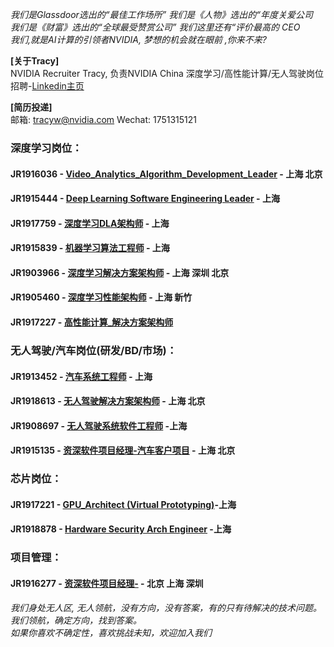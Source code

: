 *我们是Glassdoor选出的“最佳工作场所” 我们是《人物》选出的“年度关爱公司*  
*我们是《财富》选出的“全球最受赞赏公司” 我们这里还有“评价最高的 CEO*  
*我们,就是AI计算的引领者NVIDIA, 梦想的机会就在眼前 ,你来不来?*

**[关于Tracy]**  
NVIDIA Recruiter Tracy, 负责NVIDIA China 深度学习/高性能计算/无人驾驶岗位招聘-[Linkedin主页](https://www.linkedin.com/in/tracy-nvidia/ "悬停显示")

**[简历投递]**    
邮箱: tracyw@nvidia.com     Wechat: 1751315121  


### 深度学习岗位：
#### JR1916036 - [Video_Analytics_Algorithm_Development_Leader](/Video_Analytics_Algorithm_Development_Leader.md) - 上海 北京
#### JR1915444 - [Deep Learning Software Engineering Leader](/Deep_Learning_Software_Engineering_Leader.md) - 上海
#### JR1917759 - [深度学习DLA架构师](/Deep_Learning_Architect_DLA.md) - 上海
#### JR1915839 - [机器学习算法工程师](/机器学习算法工程师.md) - 上海
#### JR1903966 - [深度学习解决方案架构师](/Deep_Learning_Solution_Architect.md) - 上海 深圳 北京
#### JR1905460 - [深度学习性能架构师](/深度学习性能架构师.md) - 上海 新竹      
#### JR1917227 - [高性能计算_解决方案架构师](/HPC_Architect.md) 

### 无人驾驶/汽车岗位(研发/BD/市场)：
#### JR1913452 - [汽车系统工程师](/Automotive_Solution_Engineer.md) - 上海
#### JR1918613 - [无人驾驶解决方案架构师](/Autonomous_Driving_Solution_Architect.md) - 上海 北京
#### JR1908697 - [无人驾驶系统软件工程师](/Autonomous_Driving_System_Engineer.md) -上海
#### JR1915135 - [资深软件项目经理-汽车客户项目](/Senior_Software_Program_Manager.md) - 上海 北京




### 芯片岗位：
#### JR1917221 - [GPU_Architect (Virtual Prototyping)](/GPU_Architect.md)-上海
#### JR1918878 - [Hardware Security Arch Engineer](/Hardware_Security_Arch_Engineer.md) -上海

### 项目管理：
#### JR1916277 - [资深软件项目经理-](/Customer_Technical_Program_Manager.md) - 北京 上海 深圳  
  
  
  
*我们身处无人区, 无人领航，没有方向，没有答案，有的只有待解决的技术问题。我们领航，确定方向，找到答案。  
如果你喜欢不确定性，喜欢挑战未知，欢迎加入我们*

